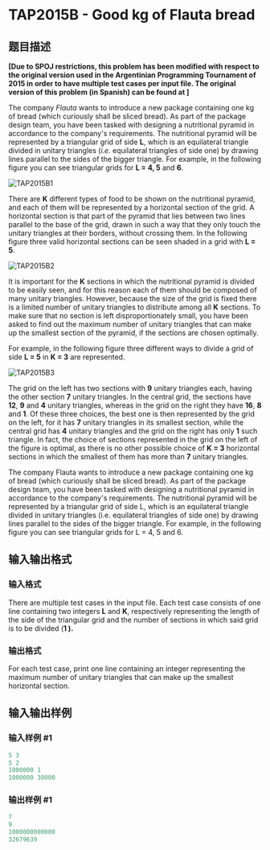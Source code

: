 # TAP2015B - Good kg of Flauta bread

## 题目描述

**\[Due to SPOJ restrictions, this problem has been modified with respect to the original version used in the Argentinian Programming Tournament of 2015 in order to have multiple test cases per input file. The original version of this problem (in Spanish) can be found at  \]**

The company _Flauta_ wants to introduce a new package containing one kg of bread (which curiously shall be sliced bread). As part of the package design team, you have been tasked with designing a nutritional pyramid in accordance to the company's requirements. The nutritional pyramid will be represented by a triangular grid of side **L**, which is an equilateral triangle divided in unitary triangles (_i.e._ equilateral triangles of side one) by drawing lines parallel to the sides of the bigger triangle. For example, in the following figure you can see triangular grids for **L = 4, 5** and **6**.

![TAP2015B1](../../content/fidels:TAP2015B1.png "TAP2015B1")

There are **K** different types of food to be shown on the nutritional pyramid, and each of them will be represented by a horizontal section of the grid. A horizontal section is that part of the pyramid that lies between two lines parallel to the base of the grid, drawn in such a way that they only touch the unitary triangles at their borders, without crossing them. In the following figure three valid horizontal sections can be seen shaded in a grid with **L = 5**.

![TAP2015B2](../../content/fidels:TAP2015B2.png "TAP2015B2")

It is important for the **K** sections in which the nutritional pyramid is divided to be easily seen, and for this reason each of them should be composed of many unitary triangles. However, because the size of the grid is fixed there is a limited number of unitary triangles to distribute among all **K** sections. To make sure that no section is left disproportionately small, you have been asked to find out the maximum number of unitary triangles that can make up the smallest section of the pyramid, if the sections are chosen optimally.

For example, in the following figure three different ways to divide a grid of side **L = 5** in **K = 3** are represented.

![TAP2015B3](../../content/fidels:TAP2015B3.png "TAP2015B3")

The grid on the left has two sections with **9** unitary triangles each, having the other section **7** unitary triangles. In the central grid, the sections have **12**, **9** and **4** unitary triangles, whereas in the grid on the right they have **16**, **8** and **1**. Of these three choices, the best one is then represented by the grid on the left, for it has **7** unitary triangles in its smallest section, while the central grid has **4** unitary triangles and the grid on the right has only **1** such triangle. In fact, the choice of sections represented in the grid on the left of the figure is optimal, as there is no other possible choice of **K = 3** horizontal sections in which the smallest of them has more than **7** unitary triangles.

The company Flauta wants to introduce a new package containing one kg of bread (which curiously shall be sliced bread). As part of the package design team, you have been tasked with designing a nutritional pyramid in accordance to the company's requirements. The nutritional pyramid will be represented by a triangular grid of side L, which is an equilateral triangle divided in unitary triangles (i.e. equilateral triangles of side one) by drawing lines parallel to the sides of the bigger triangle. For example, in the following figure you can see triangular grids for L = 4, 5 and 6.

## 输入输出格式

### 输入格式

There are multiple test cases in the input file. Each test case consists of one line containing two integers **L** and **K**, respectively representing the length of the side of the triangular grid and the number of sections in which said grid is to be divided (**1 ).**

### 输出格式

For each test case, print one line containing an integer representing the maximum number of unitary triangles that can make up the smallest horizontal section.

## 输入输出样例

### 输入样例 #1

```cpp
5 3
5 2
1000000 1
1000000 30000
```


### 输出样例 #1

```cpp
7
9
1000000000000
32679639
```



